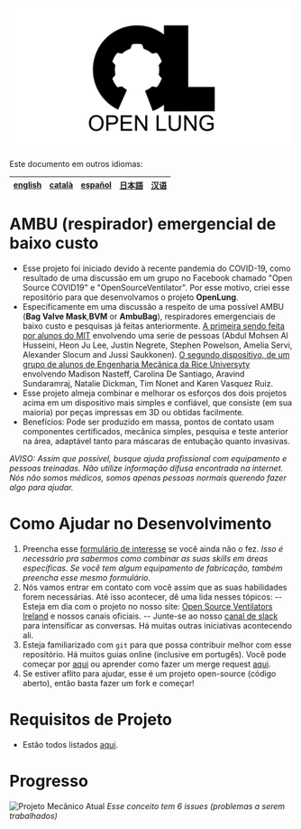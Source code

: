 ![Logo](images/OL_BANNER.png)

Este documento em outros idiomas:

|[english](README.md)|[català](README-ca.md)|[español](README-es.md)|[日本語](README-ja.md)|[汉语](README-yh-Hant.md)|
|---|---|---|---|---|

# AMBU (respirador) emergencial de baixo custo

- Esse projeto foi iniciado devido à recente pandemia do COVID-19, como resultado de uma discussão em um grupo no Facebook chamado "Open Source COVID19" e "OpenSourceVentilator". Por esse motivo, criei esse repositório para que desenvolvamos o projeto **OpenLung**.
- Especificamente em uma discussão a respeito de uma possível AMBU (**Bag Valve Mask**,**BVM** or **AmbuBag**), respiradores emergenciais de baixo custo e pesquisas já feitas anteriormente. [A primeira sendo feita por alunos do MIT](https://web.mit.edu/2.75/projects/DMD_2010_Al_Husseini.pdf) envolvendo uma serie de pessoas (Abdul Mohsen Al Husseini, Heon Ju Lee, Justin Negrete, Stephen Powelson, Amelia Servi, Alexander Slocum and Jussi Saukkonen). [O segundo dispositivo, de um grupo de alunos de Engenharia Mecânica da Rice Universyty](http://oedk.rice.edu/Sys/PublicProfile/47585242/1063096) envolvendo Madison Nasteff, Carolina De Santiago, Aravind Sundaramraj, Natalie Dickman, Tim Nonet and Karen Vasquez Ruiz.
- Esse projeto almeja combinar e melhorar os esforços dos dois projetos acima em um dispositivo mais simples e confiável, que consiste (em sua maioria) por peças impressas em 3D ou obtidas facilmente.
- Benefícios: Pode ser produzido em massa, pontos de contato usam componentes certificados, mecânica simples, pesquisa e teste anterior na área, adaptável tanto para máscaras de entubação quanto invasivas.

*AVISO: Assim que possível, busque ajuda profissional com equipamento e pessoas treinadas. Não utilize informação difusa encontrada na internet. Nós não somos médicos, somos apenas pessoas normais querendo fazer algo para ajudar.* 

# Como Ajudar no Desenvolvimento
1. Preencha esse [formulário de interesse](https://opensourceventilator.ie/register) se você ainda não o fez.
*Isso é necessário pra sabermos como combinar as suas skills em áreas específicas. Se você tem algum equipamento de fabricação, também preencha esse mesmo formulário.*
2. Nós vamos entrar em contato com você assim que as suas habilidades forem necessárias. Até isso acontecer, dê uma lida nesses tópicos:
-- Esteja em dia com o projeto no nosso site: [Open Source Ventilators Ireland](https://opensourceventilator.ie/) e nossos canais oficiais.
-- Junte-se ao nosso [canal de slack](https://join.slack.com/t/osventilator/shared_invite/zt-cst4dhk7-BFNMz_vyBPthjlBFYV1yWA) para intensificar as conversas. Há muitas outras iniciativas acontecendo ali.
3. Esteja familiarizado com `git` para que possa contribuir melhor com esse repositório. Há muitos guias online (inclusive em portugês). Você pode começar por [aqui](https://www.youtube.com/watch?v=enMumwvLAug) ou aprender como fazer um merge request [aqui](https://docs.gitlab.com/ee/user/project/merge_requests/creating_merge_requests.html).
4. Se estiver aflito para ajudar, esse é um projeto open-source (código aberto), então basta fazer um fork e começar!

# Requisitos de Projeto
- Estão todos listados [aqui](requirements/design-requirements.md).

# Progresso
![Projeto Mecânico Atual](images/CONCEPT_6_MECH.png)
*Esse conceito tem 6 issues (problemas a serem trabalhados)*